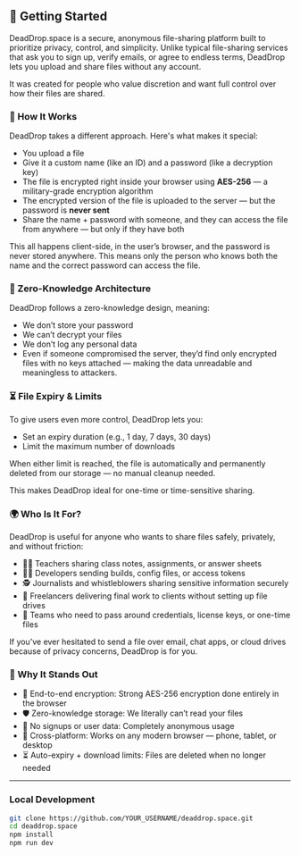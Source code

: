## 🚀 Getting Started

DeadDrop.space is a secure, anonymous file-sharing platform built to prioritize privacy, control, and simplicity. Unlike typical file-sharing services that ask you to sign up, verify emails, or agree to endless terms, DeadDrop lets you upload and share files without any account.

It was created for people who value discretion and want full control over how their files are shared.

### 🧠 How It Works

DeadDrop takes a different approach. Here's what makes it special:

- You upload a file
- Give it a custom name (like an ID) and a password (like a decryption key)
- The file is encrypted right inside your browser using **AES-256** — a military-grade encryption algorithm
- The encrypted version of the file is uploaded to the server — but the password is **never sent**
- Share the name + password with someone, and they can access the file from anywhere — but only if they have both

This all happens client-side, in the user’s browser, and the password is never stored anywhere. This means only the person who knows both the name and the correct password can access the file.

### 🧱 Zero-Knowledge Architecture

DeadDrop follows a zero-knowledge design, meaning:

- We don’t store your password
- We can’t decrypt your files
- We don’t log any personal data
- Even if someone compromised the server, they’d find only encrypted files with no keys attached — making the data unreadable and meaningless to attackers.

### ⏳ File Expiry & Limits

To give users even more control, DeadDrop lets you:

- Set an expiry duration (e.g., 1 day, 7 days, 30 days)
- Limit the maximum number of downloads

When either limit is reached, the file is automatically and permanently deleted from our storage — no manual cleanup needed.

This makes DeadDrop ideal for one-time or time-sensitive sharing.

### 🌍 Who Is It For?

DeadDrop is useful for anyone who wants to share files safely, privately, and without friction:

- 👩‍🏫 Teachers sharing class notes, assignments, or answer sheets  
- 🧑‍💻 Developers sending builds, config files, or access tokens  
- 🕵️ Journalists and whistleblowers sharing sensitive information securely  
- 💼 Freelancers delivering final work to clients without setting up file drives  
- 🤝 Teams who need to pass around credentials, license keys, or one-time files  

If you’ve ever hesitated to send a file over email, chat apps, or cloud drives because of privacy concerns, DeadDrop is for you.

### 🚀 Why It Stands Out

- 🔐 End-to-end encryption: Strong AES-256 encryption done entirely in the browser  
- 🛡️ Zero-knowledge storage: We literally can’t read your files  
- 🧾 No signups or user data: Completely anonymous usage  
- 🧩 Cross-platform: Works on any modern browser — phone, tablet, or desktop  
- ⏳ Auto-expiry + download limits: Files are deleted when no longer needed  

---

### Local Development

```bash
git clone https://github.com/YOUR_USERNAME/deaddrop.space.git
cd deaddrop.space
npm install
npm run dev
